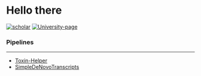 # Hello there

[![scholar](https://img.shields.io/badge/Google-Scholar-black)](https://scholar.google.com/citations?user=tr4sZH4AAAAJ&hl=en)
[![University-page](https://img.shields.io/badge/University-page-black)](https://www.mn.uio.no/cees/english/people/phd/marimaur/index.html)

### Pipelines
---

- [Toxin-Helper](https://github.com/MariusMaur/ToxinHelper)
- [SimpleDeNovoTranscripts](https://github.com/MariusMaur/simpledenovotranscripts)
